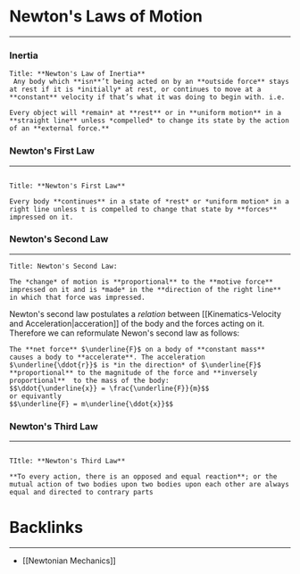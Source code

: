# Newton's Laws of Motion
---
### Inertia
```ad-Definition
Title: **Newton's Law of Inertia**
 Any body which **isn**’t being acted on by an **outside force** stays at rest if it is *initially* at rest, or continues to move at a **constant** velocity if that’s what it was doing to begin with. i.e.
 
Every object will *remain* at **rest** or in **uniform motion** in a **straight line** unless *compelled* to change its state by the action of an **external force.**
```

### Newton's First Law
---
```ad-Definition

Title: **Newton's First Law**

Every body **continues** in a state of *rest* or *uniform motion* in a right line unless t is compelled to change that state by **forces** impressed on it. 
```

### Newton's Second Law
---
```ad-Definition
Title: Newton's Second Law:

The *change* of motion is **proportional** to the **motive force** impressed on it and is *made* in the **direction of the right line** in which that force was impressed.
```

Newton's second law postulates a *relation* between [[Kinematics-Velocity and Acceleration|acceration]] of the body and the forces acting on it.  Therefore we can reformulate Newon's second law as follows:

```ad-Definition
The **net force** $\underline{F}$ on a body of **constant mass** causes a body to **accelerate**. The acceleration $\underline{\ddot{r}}$ is *in the direction* of $\underline{F}$ **proportional** to the magnitude of the force and **inversely proportional**  to the mass of the body:
$$\ddot{\underline{x}} = \frac{\underline{F}}{m}$$
or equivantly
$$\underline{F} = m\underline{\ddot{x}}$$
```

### Newton's Third Law
---
```ad-Definition

TItle: **Newton's Third Law**

**To every action, there is an opposed and equal reaction**; or the mutual action of two bodies upon two bodies upon each other are always equal and directed to contrary parts 
```

# Backlinks
---
- [[Newtonian Mechanics]]